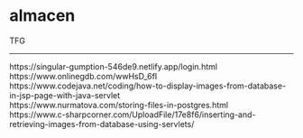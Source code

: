 # almacen
TFG

<hr>
https://singular-gumption-546de9.netlify.app/login.html
<br>
https://www.onlinegdb.com/wwHsD_6fI
<br>
https://www.codejava.net/coding/how-to-display-images-from-database-in-jsp-page-with-java-servlet
<br>
https://www.nurmatova.com/storing-files-in-postgres.html
<br>
https://www.c-sharpcorner.com/UploadFile/17e8f6/inserting-and-retrieving-images-from-database-using-servlets/
